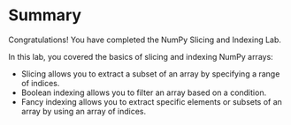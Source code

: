 # Summary

Congratulations! You have completed the NumPy Slicing and Indexing Lab.

In this lab, you covered the basics of slicing and indexing NumPy arrays:

- Slicing allows you to extract a subset of an array by specifying a range of indices.
- Boolean indexing allows you to filter an array based on a condition.
- Fancy indexing allows you to extract specific elements or subsets of an array by using an array of indices.
